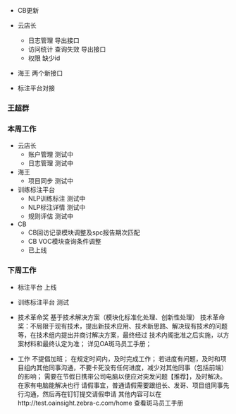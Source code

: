 - CB更新

- 云店长
  - 日志管理 导出接口
  - 访问统计 查询失效 导出接口
  - 权限 缺少id

- 海王 两个新接口

- 标注平台对接

### 王超群
 ### 本周工作
  - 云店长
    - 账户管理 测试中
    - 日志管理  测试中
  - 海王
    - 项目同步 测试中
  - 训练标注平台
    - NLP训练标注 测试中
    - NLP标注详情 测试中
    - 规则评估 测试中
  - CB
    - CB回访记录模块调整及spc报告期次匹配
    - CB VOC模块查询条件调整
    - 已上线
### 下周工作
  - 标注平台 上线
  - 训练标注平台 测试

- 技术革命奖
基于技术解决方案（模块化标准化处理、创新性处理）
技术革命奖：不局限于现有技术，提出新技术应用、技术新思路、解决现有技术的问题等，在技术组内提出并商讨解决方案，最终经过
技术内阁批准之后实施，以方案材料和最终认定为准；
详见OA斑马员工手册；

- 工作
不提倡加班；
在规定时间内，及时完成工作；
若进度有问题，及时和项目组内其他同事沟通，不要卡死没有任何进度，减少对其他同事（包括前端）的影响；
需要在节假日携带公司电脑以便应对突发问题【推荐】，及时解决。在家有电脑能解决也行
请假事宜，普通请假需要跟组长、发哥、项目组同事先行沟通，然后再在钉钉提交请假申请
其他内容可以在http://test.oainsight.zebra-c.com/home 查看斑马员工手册
